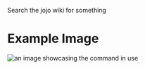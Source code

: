 Search the jojo wiki for something

# Example Image

![an image showcasing the command in use](/static/images/commands/fun/wiki.png)